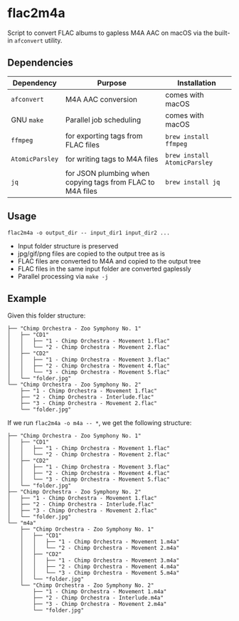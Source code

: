 # flac2m4a

Script to convert FLAC albums to gapless M4A AAC on macOS via the built-in `afconvert` utility.

## Dependencies

| Dependency | Purpose | Installation |
| ---------- | ------- | ------------ |
| `afconvert`| M4A AAC conversion | comes with macOS |
| GNU `make`| Parallel job scheduling | comes with macOS |
| `ffmpeg` | for exporting tags from FLAC files | `brew install ffmpeg` |
| `AtomicParsley` | for writing tags to M4A files | `brew install AtomicParsley` |
| `jq` | for JSON plumbing when copying tags from FLAC to M4A files  | `brew install jq` |

## Usage

```
flac2m4a -o output_dir -- input_dir1 input_dir2 ...
```

- Input folder structure is preserved
- jpg/gif/png files are copied to the output tree as is
- FLAC files are converted to M4A and copied to the output tree
- FLAC files in the same input folder are converted gaplessly
- Parallel processing via `make -j`

## Example

Given this folder structure:

```
├── "Chimp Orchestra - Zoo Symphony No. 1"
│   ├── "CD1"
│   │   ├── "1 - Chimp Orchestra - Movement 1.flac"
│   │   └── "2 - Chimp Orchestra - Movement 2.flac"
│   ├── "CD2"
│   │   ├── "1 - Chimp Orchestra - Movement 3.flac"
│   │   ├── "2 - Chimp Orchestra - Movement 4.flac"
│   │   └── "3 - Chimp Orchestra - Movement 5.flac"
│   └── "folder.jpg"
└── "Chimp Orchestra - Zoo Symphony No. 2"
    ├── "1 - Chimp Orchestra - Movement 1.flac"
    ├── "2 - Chimp Orchestra - Interlude.flac"
    ├── "3 - Chimp Orchestra - Movement 2.flac"
    └── "folder.jpg"
```

If we run `flac2m4a -o m4a -- *`, we get the following structure:

```
├── "Chimp Orchestra - Zoo Symphony No. 1"
│   ├── "CD1"
│   │   ├── "1 - Chimp Orchestra - Movement 1.flac"
│   │   └── "2 - Chimp Orchestra - Movement 2.flac"
│   ├── "CD2"
│   │   ├── "1 - Chimp Orchestra - Movement 3.flac"
│   │   ├── "2 - Chimp Orchestra - Movement 4.flac"
│   │   └── "3 - Chimp Orchestra - Movement 5.flac"
│   └── "folder.jpg"
├── "Chimp Orchestra - Zoo Symphony No. 2"
│   ├── "1 - Chimp Orchestra - Movement 1.flac"
│   ├── "2 - Chimp Orchestra - Interlude.flac"
│   ├── "3 - Chimp Orchestra - Movement 2.flac"
│   └── "folder.jpg"
└── "m4a"
    ├── "Chimp Orchestra - Zoo Symphony No. 1"
    │   ├── "CD1"
    │   │   ├── "1 - Chimp Orchestra - Movement 1.m4a"
    │   │   └── "2 - Chimp Orchestra - Movement 2.m4a"
    │   ├── "CD2"
    │   │   ├── "1 - Chimp Orchestra - Movement 3.m4a"
    │   │   ├── "2 - Chimp Orchestra - Movement 4.m4a"
    │   │   └── "3 - Chimp Orchestra - Movement 5.m4a"
    │   └── "folder.jpg"
    └── "Chimp Orchestra - Zoo Symphony No. 2"
        ├── "1 - Chimp Orchestra - Movement 1.m4a"
        ├── "2 - Chimp Orchestra - Interlude.m4a"
        ├── "3 - Chimp Orchestra - Movement 2.m4a"
        └── "folder.jpg"
```
